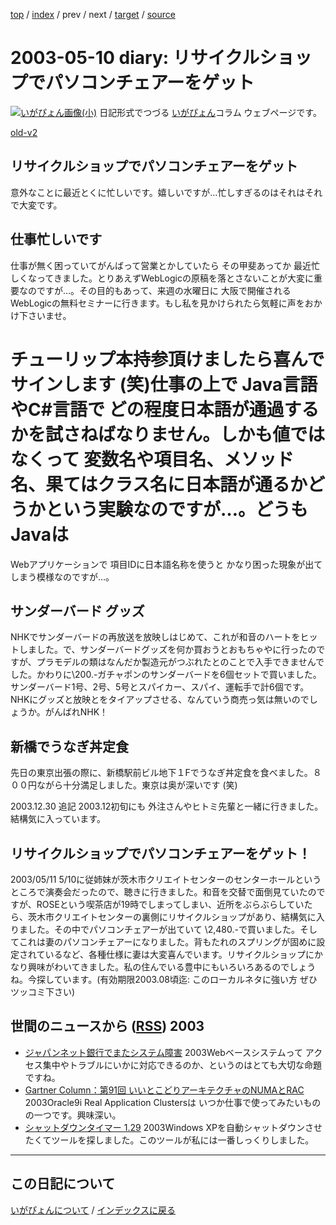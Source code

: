 [top](https://igapyon.github.io/diary/) 
 / [index](https://igapyon.github.io/diary/2003/index.html) 
 / prev 
 / next 
 / [target](https://igapyon.github.io/diary/2003/ig030510.html) 
 / [source](https://github.com/igapyon/diary/blob/gh-pages/2003/ig030510.html.src.md) 

2003-05-10 diary: リサイクルショップでパソコンチェアーをゲット
=====================================================================================================
[![いがぴょん画像(小)](https://igapyon.github.io/diary/images/iga200306s.jpg "いがぴょん")](https://igapyon.github.io/diary/memo/memoigapyon.html) 日記形式でつづる [いがぴょん](https://igapyon.github.io/diary/memo/memoigapyon.html)コラム ウェブページです。

[old-v2](ig030510-orig.html)

## リサイクルショップでパソコンチェアーをゲット

意外なことに最近とくに忙しいです。嬉しいですが…忙しすぎるのはそれはそれで大変です。


## 仕事忙しいです

仕事が無く困っていてがんばって営業とかしていたら その甲斐あってか 最近忙しくなってきました。とりあえずWebLogicの原稿を落とさないことが大変に重要なのですが…。その目的もあって、来週の水曜日に 大阪で開催されるWebLogicの無料セミナーに行きます。もし私を見かけられたら気軽に声をおかけ下さいませ。
# チューリップ本持参頂けましたら喜んでサインします (笑)仕事の上で Java言語やC#言語で どの程度日本語が通過するかを試さねばなりません。しかも値ではなくって 変数名や項目名、メソッド名、果てはクラス名に日本語が通るかどうかという実験なのですが…。どうもJavaは
Webアプリケーションで 項目IDに日本語名称を使うと かなり困った現象が出てしまう模様なのですが…。

## サンダーバード グッズ

NHKでサンダーバードの再放送を放映しはじめて、これが和音のハートをヒットしました。で、サンダーバードグッズを何か買おうとおもちゃやに行ったのですが、プラモデルの類はなんだか製造元がつぶれたとのことで入手できませんでした。かわりに\200.-ガチャポンのサンダーバードを6個セットで買いました。サンダーバード1号、2号、5号とスパイカー、スパイ、運転手で計6個です。
NHKにグッズと放映とをタイアップさせる、なんていう商売っ気は無いのでしょうか。がんばれNHK！

## 新橋でうなぎ丼定食

先日の東京出張の際に、新橋駅前ビル地下１Fでうなぎ丼定食を食べました。８００円ながら十分満足しました。東京は奥が深いです (笑)

2003.12.30 追記 2003.12初旬にも 外注さんやヒトミ先輩と一緒に行きました。結構気に入っています。

## リサイクルショップでパソコンチェアーをゲット！

2003/05/11 5/10に従姉妹が茨木市クリエイトセンターのセンターホールというところで演奏会だったので、聴きに行きました。和音を交替で面倒見ていたのですが、ROSEという喫茶店が19時でしまってしまい、近所をぶらぶらしていたら、茨木市クリエイトセンターの裏側にリサイクルショップがあり、結構気に入りました。その中でパソコンチェアーが出ていて \2,480.-で買いました。そしてこれは妻のパソコンチェアーになりました。背もたれのスプリングが固めに設定されているなど、各種仕様に妻は大変喜んでいます。リサイクルショップにかなり興味がわいてきました。私の住んでいる豊中にもいろいろあるのでしょうね。今探しています。(有効期限2003.08頃迄: このローカルネタに強い方 ぜひツッコミ下さい)

## 世間のニュースから ([RSS](ig030510-news.xml)) 2003

* [ジャパンネット銀行でまたシステム障害](http://japan.cnet.com/news/ebiz/story/0,2000047658,20054209,00.htm)  2003Webベースシステムって アクセス集中やトラブルにいかに対応できるのか、というのはとても大切な命題ですね。
* [Gartner Column：第91回 いいとこどりアーキテクチャのNUMAとRAC](http://www.zdnet.co.jp/enterprise/0305/06/epn28.html)  2003Oracle9i Real Application Clustersは いつか仕事で使ってみたいものの一つです。興味深い。
* [シャットダウンタイマー 1.29](http://www.vector.co.jp/soft/win95/util/se081985.html)  2003Windows XPを自動シャットダウンさせたくてツールを探しました。このツールが私には一番しっくりしました。


----------------------------------------------------------------------------------------------------

## この日記について
[いがぴょんについて](https://igapyon.github.io/diary/memo/memoigapyon.html) / [インデックスに戻る](https://igapyon.github.io/diary/idxall.html)
